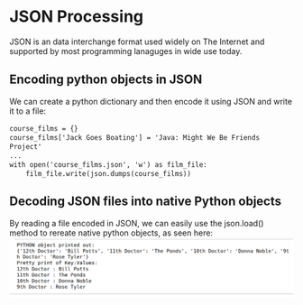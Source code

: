 # JSON Processing
JSON is an data interchange format used widely on The Internet and supported by most programming lanaguges in wide use today.

## Encoding python objects in JSON
We can create a python dictionary and then encode it using JSON and write it to a file:
```
course_films = {}
course_films['Jack Goes Boating'] = 'Java: Might We Be Friends Project'
...
with open('course_films.json', 'w') as film_file:
    film_file.write(json.dumps(course_films))
```

## Decoding JSON files into native Python objects
By reading a file encoded in JSON, we can easily use the json.load() method to rereate native python objects, as seen here:
![Screen shot of python object created from JSON](img/doctor_snip.png)

